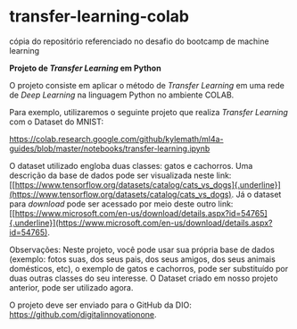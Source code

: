 # transfer-learning-colab
cópia do repositório referenciado no desafio do bootcamp de machine learning

**Projeto de *Transfer Learning* em Python**

O projeto consiste em aplicar o método de *Transfer Learning* em uma
rede de *Deep Learning* na linguagem Python no ambiente COLAB.

Para exemplo, utilizaremos o seguinte projeto que realiza *Transfer
Learning* com o Dataset do MNIST:

https://colab.research.google.com/github/kylemath/ml4a-guides/blob/master/notebooks/transfer-learning.ipynb

O dataset utilizado engloba duas classes: gatos e cachorros. Uma
descrição da base de dados pode ser visualizada neste link:
[[https://www.tensorflow.org/datasets/catalog/cats_vs_dogs]{.underline}](https://www.tensorflow.org/datasets/catalog/cats_vs_dogs).
Já o dataset para *download* pode ser acessado por meio deste outro
link:
[[https://www.microsoft.com/en-us/download/details.aspx?id=54765]{.underline}](https://www.microsoft.com/en-us/download/details.aspx?id=54765).

Observações: Neste projeto, você pode usar sua própria base de dados
(exemplo: fotos suas, dos seus pais, dos seus amigos, dos seus animais
domésticos, etc), o exemplo de gatos e cachorros, pode ser substituído
por duas outras classes do seu interesse. O Dataset criado em nosso
projeto anterior, pode ser utilizado agora.

O projeto deve ser enviado para o GitHub da DIO:
https://github.com/digitalinnovationone.

